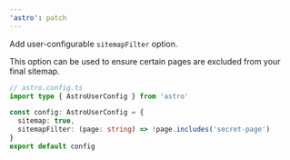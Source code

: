 ```yaml
---
'astro': patch
---
```


Add user-configurable `sitemapFilter` option.

This option can be used to ensure certain pages are excluded from your final sitemap.

```ts
// astro.config.ts
import type { AstroUserConfig } from 'astro'

const config: AstroUserConfig = {
  sitemap: true,
  sitemapFilter: (page: string) => !page.includes('secret-page')
}
export default config
```
